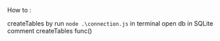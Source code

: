 How to :


createTables by run ```node .\connection.js``` in terminal
open db in SQLite
comment createTables func()